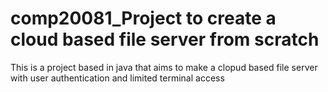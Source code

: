 # comp20081_Project to create a cloud based file server from scratch


This is a project based in java that aims to make a clopud based file server with user authentication and limited terminal access
